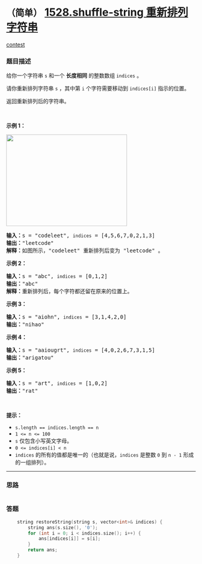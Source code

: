 # `（简单）` [1528.shuffle-string 重新排列字符串](https://leetcode-cn.com/problems/shuffle-string/)

[contest](https://leetcode-cn.com/contest/weekly-contest-199/problems/shuffle-string/)

### 题目描述
<p>给你一个字符串 <code>s</code> 和一个 <strong>长度相同</strong> 的整数数组 <code>indices</code> 。</p>

<p>请你重新排列字符串 <code>s</code> ，其中第 <code>i</code> 个字符需要移动到 <code>indices[i]</code> 指示的位置。</p>

<p>返回重新排列后的字符串。</p>

<p>&nbsp;</p>

<p><strong>示例 1：</strong></p>

<p><img alt="" src="https://assets.leetcode-cn.com/aliyun-lc-upload/uploads/2020/07/26/q1.jpg" style="height: 243px; width: 321px;"></p>

<pre><strong>输入：</strong>s = "codeleet", <code>indices</code> = [4,5,6,7,0,2,1,3]
<strong>输出：</strong>"leetcode"
<strong>解释：</strong>如图所示，"codeleet" 重新排列后变为 "leetcode" 。
</pre>

<p><strong>示例 2：</strong></p>

<pre><strong>输入：</strong>s = "abc", <code>indices</code> = [0,1,2]
<strong>输出：</strong>"abc"
<strong>解释：</strong>重新排列后，每个字符都还留在原来的位置上。
</pre>

<p><strong>示例 3：</strong></p>

<pre><strong>输入：</strong>s = "aiohn", <code>indices</code> = [3,1,4,2,0]
<strong>输出：</strong>"nihao"
</pre>

<p><strong>示例 4：</strong></p>

<pre><strong>输入：</strong>s = "aaiougrt", <code>indices</code> = [4,0,2,6,7,3,1,5]
<strong>输出：</strong>"arigatou"
</pre>

<p><strong>示例 5：</strong></p>

<pre><strong>输入：</strong>s = "art", <code>indices</code> = [1,0,2]
<strong>输出：</strong>"rat"
</pre>

<p>&nbsp;</p>

<p><strong>提示：</strong></p>

<ul>
	<li><code>s.length == indices.length == n</code></li>
	<li><code>1 &lt;= n &lt;= 100</code></li>
	<li><code>s</code> 仅包含小写英文字母。</li>
	<li><code>0 &lt;= indices[i] &lt;&nbsp;n</code></li>
	<li><code>indices</code> 的所有的值都是唯一的（也就是说，<code>indices</code> 是整数 <code>0</code> 到 <code>n - 1</code> 形成的一组排列）。</li>
</ul>


---
### 思路
```
```



### 答题
``` C++
    string restoreString(string s, vector<int>& indices) {
        string ans(s.size(), '0');
        for (int i = 0; i < indices.size(); i++) {
            ans[indices[i]] = s[i];
        }
        return ans;
    }
```




